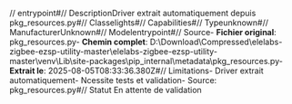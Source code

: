 // entrypoint#// DescriptionDriver extrait automatiquement depuis pkg_resources.py#// Classelights#// Capabilities#// Typeunknown#// ManufacturerUnknown#// Modelentrypoint#// Source- **Fichier original**: pkg_resources.py- **Chemin complet**: D:\Download\Compressed\elelabs-zigbee-ezsp-utility-master\elelabs-zigbee-ezsp-utility-master\venv\Lib\site-packages\pip\_internal\metadata\pkg_resources.py- **Extrait le**: 2025-08-05T08:33:36.380Z#// Limitations- Driver extrait automatiquement- Ncessite tests et validation- Source: pkg_resources.py#// Statut En attente de validation
